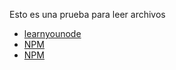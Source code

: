 Esto es una prueba para leer archivos
* [learnyounode](https://github.com/hola-workshopper/learnyounode)
* [NPM](https://docs.npmjs.com/getting-started/what-is-npm)
* [NPM](https://docs.npmjs.com/getting-started/what-is-npm)